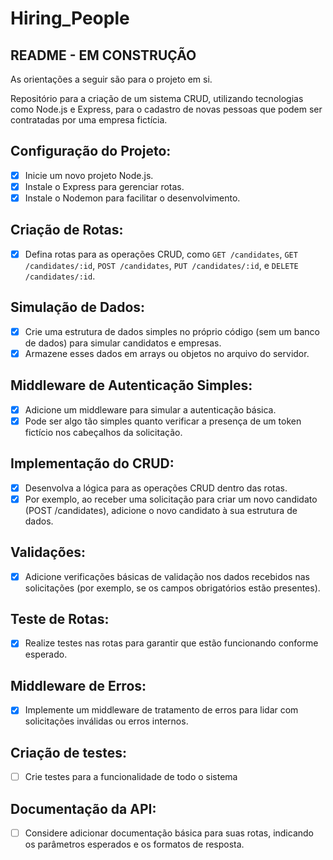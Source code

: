 # Hiring_People
## README - EM CONSTRUÇÃO
As orientações a seguir são para o projeto em si.

Repositório para a criação de um sistema CRUD, utilizando tecnologias como Node.js e Express, para o cadastro de novas pessoas que podem ser contratadas por uma empresa fictícia.

## Configuração do Projeto:
- [x] Inicie um novo projeto Node.js.
- [x] Instale o Express para gerenciar rotas.
- [x] Instale o Nodemon para facilitar o desenvolvimento.

## Criação de Rotas:
- [x] Defina rotas para as operações CRUD, como `GET /candidates`, `GET /candidates/:id`, `POST /candidates`, `PUT /candidates/:id`, e `DELETE /candidates/:id`.

## Simulação de Dados:
- [x] Crie uma estrutura de dados simples no próprio código (sem um banco de dados) para simular candidatos e empresas.
- [x] Armazene esses dados em arrays ou objetos no arquivo do servidor.

## Middleware de Autenticação Simples:
- [x] Adicione um middleware para simular a autenticação básica.
- [x] Pode ser algo tão simples quanto verificar a presença de um token fictício nos cabeçalhos da solicitação.

## Implementação do CRUD:
- [x] Desenvolva a lógica para as operações CRUD dentro das rotas.
- [x] Por exemplo, ao receber uma solicitação para criar um novo candidato (POST /candidates), adicione o novo candidato à sua estrutura de dados.

## Validações:
- [x] Adicione verificações básicas de validação nos dados recebidos nas solicitações (por exemplo, se os campos obrigatórios estão presentes).

## Teste de Rotas:
- [x] Realize testes nas rotas para garantir que estão funcionando conforme esperado.

## Middleware de Erros:
- [x] Implemente um middleware de tratamento de erros para lidar com solicitações inválidas ou erros internos.

## Criação de testes:
- [ ] Crie testes para a funcionalidade de todo o sistema
## Documentação da API:
- [ ] Considere adicionar documentação básica para suas rotas, indicando os parâmetros esperados e os formatos de resposta.
